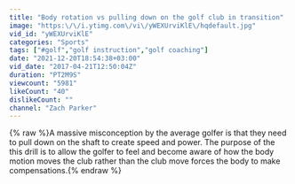 ```yaml
---
title: "Body rotation vs pulling down on the golf club in transition"
image: "https:\/\/i.ytimg.com\/vi\/yWEXUrviKlE\/hqdefault.jpg"
vid_id: "yWEXUrviKlE"
categories: "Sports"
tags: ["#golf","golf instruction","golf coaching"]
date: "2021-12-20T18:54:38+03:00"
vid_date: "2017-04-21T12:50:04Z"
duration: "PT2M9S"
viewcount: "5981"
likeCount: "40"
dislikeCount: ""
channel: "Zach Parker"
---
```

{% raw %}A massive misconception by the average  golfer is that they need to pull down on the shaft to create speed and power. The purpose of the this drill is to allow the golfer to feel and become aware of how the body motion moves the club rather than the club move forces the body to make compensations.{% endraw %}
